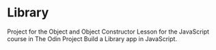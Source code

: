 # Library
Project for the Object and Object Constructor Lesson for the JavaScript course in The Odin Project
Build a Library app in JavaScript. 
